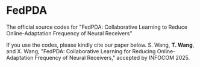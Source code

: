 # FedPDA
The official source codes for "FedPDA: Collaborative Learning to Reduce Online-Adaptation Frequency of Neural Receivers"

If you use the codes, please kindly cite our paper below.
S. Wang, **T. Wang**, and X. Wang, "FedPDA: Collaborative Learning for Reducing Online-Adaptation Frequency of
Neural Receivers," accepted by INFOCOM 2025.
